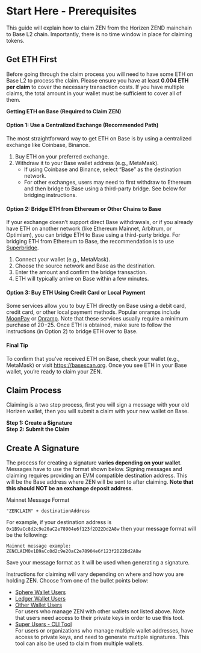 # Start Here - Prerequisites

This guide will explain how to claim ZEN from the Horizen ZEND mainchain to Base L2 chain. Importantly, there is no time window in place for claiming tokens.

## Get ETH First
Before going through the claim process you will need to have some ETH on Base L2 to process the claim. Please ensure you have at least **0.004 ETH per claim** to cover the necessary transaction costs. If you have multiple claims, the total amount in your wallet must be sufficient to cover all of them.

**Getting ETH on Base (Required to Claim ZEN)**

#### Option 1: Use a Centralized Exchange (Recommended Path)
The most straightforward way to get ETH on Base is by using a centralized exchange like Coinbase, Binance.	

1. Buy ETH on your preferred exchange.
2. Withdraw it to your Base wallet address (e.g., MetaMask).
   - If using Coinbase and Binance, select “Base” as the destination network.
   - For other exchanges, users may need to first withdraw to Ethereum and then bridge to Base using a third-party bridge. See below for bridging instructions. 

#### Option 2: Bridge ETH from Ethereum or Other Chains to Base
If your exchange doesn’t support direct Base withdrawals, or if you already have ETH on another network (like Ethereum Mainnet, Arbitrum, or Optimism), you can bridge ETH to Base using a third-party bridge. For bridging ETH from Ethereum to Base, the recommendation is to use [Superbridge](https://superbridge.app/base).

1. Connect your wallet (e.g., MetaMask).
2. Choose the source network and Base as the destination.
3. Enter the amount and confirm the bridge transaction.
4. ETH will typically arrive on Base within a few minutes.

#### Option 3: Buy ETH Using Credit Card or Local Payment
Some services allow you to buy ETH directly on Base using a debit card, credit card, or other local payment methods. Popular onramps include [MoonPay](https://www.moonpay.com/) or [Onramp](https://onramp.money/). Note that these services usually require a minimum purchase of $20-$25. Once ETH is obtained, make sure to follow the instructions (in Option 2) to bridge ETH over to Base. 

#### Final Tip
To confirm that you’ve received ETH on Base, check your wallet (e.g., MetaMask) or visit https://basescan.org. Once you see ETH in your Base wallet, you’re ready to claim your ZEN.

## Claim Process
Claiming is a two step process, first you will sign a message with your old Horizen wallet, then you will submit a claim with your new wallet on Base.

**Step 1: Create a Signature**<br/>
**Step 2: Submit the Claim**

## Create A Signature
The process for creating a signature **varies depending on your wallet**. Messages have to use the format shown below. Signing messages and claiming requires providing an EVM compatible destination address. This will be the Base address where ZEN will be sent to after claiming. **Note that this should NOT be an exchange deposit address**.

Mainnet Message Format
```
"ZENCLAIM" + destinationAddress
```

For example, if your destination address is `0x1B9aCc8d2c9e20aC2e78904e6f123f2D22Dd2A8w` then your message format will be the following:
```
Mainnet message example: 
ZENCLAIM0x1B9aCc8d2c9e20aC2e78904e6f123f2D22Dd2A8w
```

Save your message format as it will be used when generating a signature.

Instructions for claiming will vary depending on where and how you are holding ZEN. Choose from one of the bullet points below:

- [Sphere Wallet Users](/mainnet-migration-instructions/sphere-wallet-users)
- [Ledger Wallet Users](/mainnet-migration-instructions/ledger-wallet-users)
- [Other Wallet Users](/mainnet-migration-instructions/other-wallet-users) <br/>For users who manage ZEN with other wallets not listed above. Note that users need access to their private keys in order to use this tool.
- [Super Users - CLI Tool](#cli-tool) <br/>For users or organizations who manage multiple wallet addresses, have access to private keys, and need to generate multiple signatures. This tool can also be used to claim from multiple wallets.
